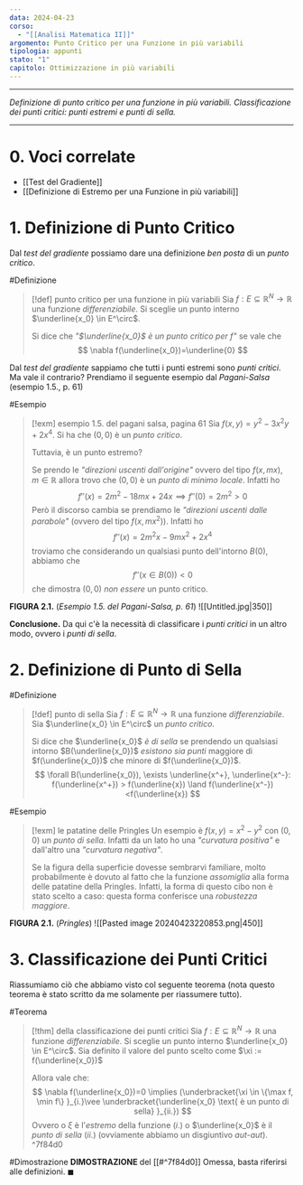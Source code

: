 ```yaml
---
data: 2024-04-23
corso:
  - "[[Analisi Matematica II]]"
argomento: Punto Critico per una Funzione in più variabili
tipologia: appunti
stato: "1"
capitolo: Ottimizzazione in più variabili
---
```

- - -
*Definizione di punto critico per una funzione in più variabili. Classificazione dei punti critici: punti estremi e punti di sella.*
- - -
# 0. Voci correlate
- [[Test del Gradiente]]
- [[Definizione di Estremo per una Funzione in più variabili]]
# 1. Definizione di Punto Critico
Dal *test del gradiente* possiamo dare una definizione *ben posta* di un *punto critico*. 

#Definizione 
> [!def] punto critico per una funzione in più variabili
> Sia $f:E \subseteq \mathbb{R}^N \longrightarrow \mathbb{R}$ una funzione *differenziabile*. Si sceglie un punto interno $\underline{x_0} \in E^\circ$.
> 
> Si dice che *"$\underline{x_0}$ è un punto critico per $f$"* se vale che
> $$
> \nabla f(\underline{x_0})=\underline{0}
> $$

Dal *test del gradiente* sappiamo che tutti i punti estremi sono *punti critici*. Ma vale il contrario? Prendiamo il seguente esempio dal *Pagani-Salsa* (esempio 1.5., p. 61)

#Esempio 
> [!exm] esempio 1.5. del pagani salsa, pagina 61
> Sia $f(x,y)=y^2-3x^2y+2x^4$. Si ha che $(0,0)$ è un *punto critico*. 
> 
> Tuttavia, è un punto estremo?
> 
> Se prendo le *"direzioni uscenti dall'origine"* ovvero del tipo $f(x,mx), m \in \mathbb{R}$ allora trovo che $(0,0)$ è un *punto di minimo locale*. Infatti ho
> $$
> f''(x)=2m^2-18mx+24x \implies f''(0)=2m^2 > 0
> $$
> Però il discorso cambia se prendiamo le *"direzioni uscenti dalle parabole"* (ovvero del tipo $f(x, mx^2)$). Infatti ho
> $$
> f''(x)=2m^2x-9mx^2+2x^4
> $$
> troviamo che considerando un qualsiasi punto dell'intorno $B(0)$, abbiamo che
> $$
> f''(x \in B(0)) < 0
> $$
> che dimostra $(0,0)$ *non essere* un punto critico.

**FIGURA 2.1.** (*Esempio 1.5. del Pagani-Salsa, p. 61*)
![[Untitled.jpg|350]]

**Conclusione.** Da qui c'è la necessità di classificare i *punti critici* in un altro modo, ovvero i *punti di sella*.

# 2. Definizione di Punto di Sella
#Definizione 
> [!def] punto di sella
>  Sia $f:E \subseteq \mathbb{R}^N \longrightarrow \mathbb{R}$ una funzione *differenziabile*. Sia $\underline{x_0} \in E^\circ$ un *punto critico*. 
>  
>  Si dice che $\underline{x_0}$ *è di sella* se prendendo un qualsiasi intorno $B(\underline{x_0})$ *esistono sia punti* maggiore di $f(\underline{x_0})$ che minore di $f(\underline{x_0})$.
>  $$
>  \forall B(\underline{x_0}), \exists \underline{x^+}, \underline{x^-}: f(\underline{x^+}) > f(\underline{x}) \land f(\underline{x^-})<f(\underline{x})
>  $$

#Esempio 
> [!exm] le patatine delle Pringles
> Un esempio è $f(x,y)=x^2-y^2$ con $(0,0)$ un *punto di sella*. Infatti da un lato ho una *"curvatura positiva"* e dall'altro una *"curvatura negativa"*.
> 
> Se la figura della superficie dovesse sembrarvi familiare, molto probabilmente è dovuto al fatto che la funzione *assomiglia* alla forma delle patatine della Pringles. Infatti, la forma di questo cibo non è stato scelto a caso: questa forma conferisce una *robustezza maggiore*.

**FIGURA 2.1.** (*Pringles*)
![[Pasted image 20240423220853.png|450]]

# 3. Classificazione dei Punti Critici
Riassumiamo ciò che abbiamo visto col seguente teorema (nota questo teorema è stato scritto da me solamente per riassumere tutto).

#Teorema 
> [!thm] della classificazione dei punti critici
> Sia $f:E \subseteq \mathbb{R}^N \longrightarrow \mathbb{R}$ una funzione *differenziabile*. Si sceglie un punto interno $\underline{x_0} \in E^\circ$. Sia definito il valore del punto scelto come $\xi := f(\underline{x_0})$
> 
> Allora vale che:
> $$
> \nabla f(\underline{x_0})=0 \implies (\underbracket{\xi \in \{\max f, \min f\} }_{i.}\vee  \underbracket{\underline{x_0} \text{ è un punto di sella} }_{ii.})
> $$
> Ovvero o $\xi$ è l'*estremo* della funzione ($i.$) o $\underline{x_0}$ è il *punto di sella* ($ii.$) (ovviamente abbiamo un disgiuntivo *aut-aut*).
^7f84d0

#Dimostrazione 
**DIMOSTRAZIONE** del [[#^7f84d0]]
Omessa, basta riferirsi alle definizioni. $\blacksquare$